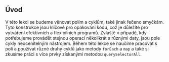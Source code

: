 ## Úvod

V této lekci se budeme věnovat polím a cyklům, také jinak řečeno smyčkám. Tyto konstrukce jsou klíčové pro opakování kódu, což je důležité pro vytváření efektivních a flexibilních programů. Zvláště v případě, kdy potřebujeme provádět stejnou operaci několikrát s různými daty, jsou pole cykly neocenitelným nástrojem. Během této lekce se naučíme pracovat s poli a používat různé druhy cyklů jako metody `forEach` a `map` a také si zkusíme práci s více prvky získanými metodou `querySelectorAll`.
